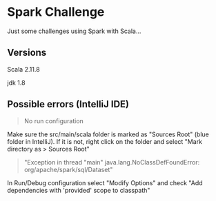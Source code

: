 # Spark Challenge
Just some challenges using Spark with Scala...

## Versions
Scala 2.11.8

jdk 1.8

## Possible errors (IntelliJ IDE)
> No run configuration

Make sure the src/main/scala folder is marked as "Sources Root" (blue folder in IntelliJ). If it is not, right click on the folder and select "Mark directory as > Sources Root"

>"Exception in thread "main" java.lang.NoClassDefFoundError: org/apache/spark/sql/Dataset"

In Run/Debug configuration select "Modify Options" and check "Add dependencies with 'provided' scope to classpath"

